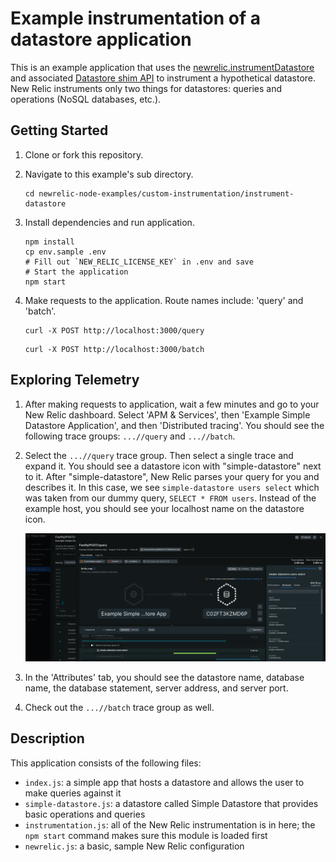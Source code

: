 # Example instrumentation of a datastore application

This is an example application that uses the [newrelic.instrumentDatastore](https://newrelic.github.io/node-newrelic/API.html#instrumentDatastore) and associated [Datastore shim API](https://newrelic.github.io/node-newrelic/DatastoreShim.html) to instrument a hypothetical datastore. New Relic instruments only two things for datastores: queries and operations (NoSQL databases, etc.).

## Getting Started

1. Clone or fork this repository.
2. Navigate to this example's sub directory.

   ```
   cd newrelic-node-examples/custom-instrumentation/instrument-datastore
   ```
3. Install dependencies and run application.

   ```
   npm install
   cp env.sample .env
   # Fill out `NEW_RELIC_LICENSE_KEY` in .env and save 
   # Start the application
   npm start
   ```
4. Make requests to the application. Route names include: 'query' and 'batch'.

   ```
   curl -X POST http://localhost:3000/query
   ```

   ```
   curl -X POST http://localhost:3000/batch
   ```

## Exploring Telemetry

1. After making requests to application, wait a few minutes and go to your New Relic dashboard. Select 'APM & Services', then 'Example Simple Datastore Application', and then 'Distributed tracing'. You should see the following trace groups: `...//query` and `...//batch`.
2. Select the `...//query` trace group. Then select a single trace and expand it. You should see a datastore icon with "simple-datastore" next to it. After "simple-datastore", New Relic parses your query for you and describes it. In this case, we see `simple-datastore users select` which was taken from our dummy query, `SELECT * FROM users`. Instead of the example host, you should see your localhost name on the datastore icon.

   ![1723565297742](image/README/1723565297742.png)
3. In the 'Attributes' tab, you should see the datastore name, database name, the database statement, server address, and server port.
4. Check out the `...//batch` trace group as well.

## Description

This application consists of the following files:

* `index.js`: a simple app that hosts a datastore and allows the user to make queries against it
* `simple-datastore.js`: a datastore called Simple Datastore that provides basic operations and queries
* `instrumentation.js`: all of the New Relic instrumentation is in here; the `npm start` command makes sure this module is loaded first
* `newrelic.js`: a basic, sample New Relic configuration
